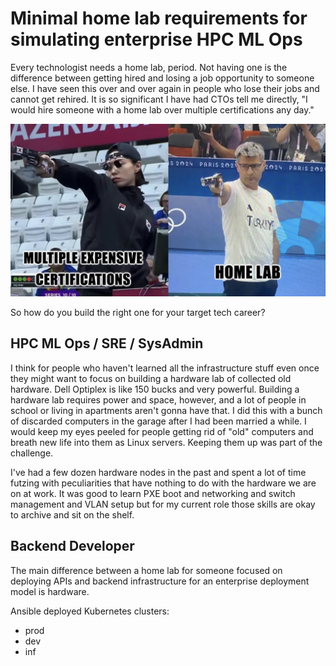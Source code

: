 # Minimal home lab requirements for simulating enterprise HPC ML Ops

Every technologist needs a home lab, period. Not having one is the difference between getting hired and losing a job opportunity to someone else. I have seen this over and over again in people who lose their jobs and cannot get rehired. It is so significant I have had CTOs tell me directly, "I would hire someone with a home lab over multiple certifications any day."

![home lab meme](home-lab-meme.png)

So how do you build the right one for your target tech career?

## HPC ML Ops / SRE / SysAdmin

I think for people who haven't learned all the infrastructure stuff even once they might want to focus on building a hardware lab of collected old hardware. Dell Optiplex is like 150 bucks and very powerful. Building a hardware lab requires power and space, however, and a lot of people in school or living in apartments aren't gonna have that. I did this with a bunch of discarded computers in the garage after I had been married a while. I would keep my eyes peeled for people getting rid of "old" computers and breath new life into them as Linux servers. Keeping them up was part of the challenge.

I've had a few dozen hardware nodes in the past and spent a lot of time futzing with peculiarities that have nothing to do with the hardware we are on at work. It was good to learn PXE boot and networking and switch management and VLAN setup but for my current role those skills are okay to archive and sit on the shelf. 
## Backend Developer

The main difference between a home lab for someone focused on deploying APIs and backend infrastructure for an enterprise deployment model is hardware. 


Ansible deployed Kubernetes clusters:

* prod
* dev
* inf

